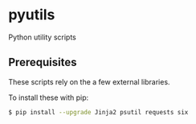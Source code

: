 # pyutils
Python utility scripts

## Prerequisites
These scripts rely on the a few external libraries.

To install these with pip:

```bash
$ pip install --upgrade Jinja2 psutil requests six
```
